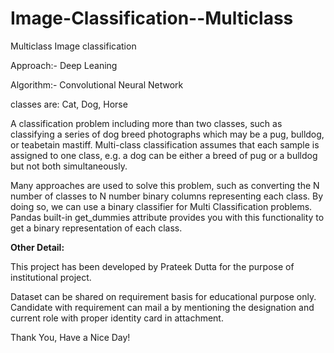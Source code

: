 # Image-Classification--Multiclass

Multiclass Image classification

Approach:- Deep Leaning 

Algorithm:- Convolutional Neural Network

classes are: Cat, Dog, Horse

A classification problem including more than two classes, such as classifying a series of dog breed photographs which may be a pug, bulldog, or teabetain mastiff. Multi-class classification assumes that each sample is assigned to one class, e.g. a dog can be either a breed of pug or a bulldog but not both simultaneously.

Many approaches are used to solve this problem, such as converting the N number of classes to N number binary columns representing each class. By doing so, we can use a binary classifier for Multi Classification problems. Pandas built-in get_dummies attribute provides you with   this functionality to get a binary representation of each class. 

**Other Detail:**

This project has been developed by Prateek Dutta for the purpose of institutional project.

Dataset can be shared on requirement basis for educational purpose only. Candidate with requirement can mail a by mentioning the designation and current role with proper identity card in attachment.

Thank You, Have a Nice Day!
